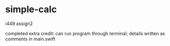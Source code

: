 # simple-calc
i449 assign2

completed extra credit: can run program through terminal; details written as comments in main.swift
